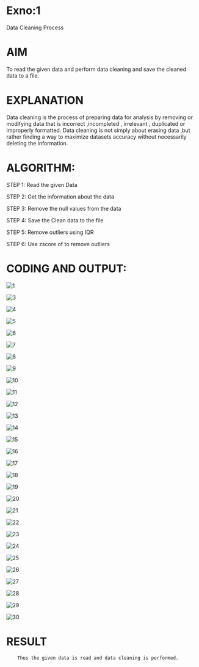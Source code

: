# Exno:1
Data Cleaning Process

# AIM
To read the given data and perform data cleaning and save the cleaned data to a file.

# EXPLANATION
Data cleaning is the process of preparing data for analysis by removing or modifying data that is incorrect ,incompleted , irrelevant , duplicated or improperly formatted. Data cleaning is not simply about erasing data ,but rather finding a way to maximize datasets accuracy without necessarily deleting the information.

# ALGORITHM:
STEP 1: Read the given Data

STEP 2: Get the information about the data

STEP 3: Remove the null values from the data

STEP 4: Save the Clean data to the file

STEP 5: Remove outliers using IQR

STEP 6: Use zscore of to remove outliers

# CODING AND OUTPUT:
![1](https://github.com/YuvarajVB/Intro-to-ds/assets/151488375/83d761a2-b011-4af3-a2b8-5c96567642da)

![3](https://github.com/YuvarajVB/Intro-to-ds/assets/151488375/e40c4d68-7d3c-4541-93da-1552511a7c21)

![4](https://github.com/YuvarajVB/Intro-to-ds/assets/151488375/08c1b837-a7c3-4620-b250-8f7ea6165438)

![5](https://github.com/YuvarajVB/Intro-to-ds/assets/151488375/b3c23bb0-e650-4c24-b1de-ec50af6e367f)

![6](https://github.com/YuvarajVB/Intro-to-ds/assets/151488375/2a793f8d-710c-47da-8ad8-6d3baf36ebbc)

![7](https://github.com/YuvarajVB/Intro-to-ds/assets/151488375/0e57a7fa-86e3-4baf-b6a7-ae7ad8bfcb7b)

![8](https://github.com/YuvarajVB/Intro-to-ds/assets/151488375/e0fd3317-cbb2-4ce7-80a8-23592baf5e5e)

![9](https://github.com/YuvarajVB/Intro-to-ds/assets/151488375/0456e708-90b7-494b-8f2c-bd83a47fe98b)

![10](https://github.com/YuvarajVB/Intro-to-ds/assets/151488375/b8bd380d-988b-4acf-aaae-6b8d1be131be)

![11](https://github.com/YuvarajVB/Intro-to-ds/assets/151488375/79b64078-c550-432b-bd11-08ab5d7a9191)

![12](https://github.com/YuvarajVB/Intro-to-ds/assets/151488375/b68ad5e0-784c-414c-9131-d30418e04ff1)

![13](https://github.com/YuvarajVB/Intro-to-ds/assets/151488375/46d772c7-b2e3-4424-88e7-e05ee1011a1e)

![14](https://github.com/YuvarajVB/Intro-to-ds/assets/151488375/7301cf2e-9db6-4cb5-addd-b135a41bda97)

![15](https://github.com/YuvarajVB/Intro-to-ds/assets/151488375/a54caefb-70da-4d5c-bf59-89db1de71c08)

![16](https://github.com/YuvarajVB/Intro-to-ds/assets/151488375/2db83607-f95e-4dad-b3db-0753364a2d7c)

![17](https://github.com/YuvarajVB/Intro-to-ds/assets/151488375/fa8f53f1-a963-4b47-9bc8-9f21c5f7cd9f)

![18](https://github.com/YuvarajVB/Intro-to-ds/assets/151488375/3993839f-aec8-4890-9350-211249f359af)

![19](https://github.com/YuvarajVB/Intro-to-ds/assets/151488375/fcfdc61a-4a9e-410b-ad43-c3e59a6d3ac9)

![20](https://github.com/YuvarajVB/Intro-to-ds/assets/151488375/a22525b0-e5a2-4213-a7cb-fac3ef3fc860)

![21](https://github.com/YuvarajVB/Intro-to-ds/assets/151488375/6775b5c5-68b7-4a81-b8d1-b3b27fc09a1f)

![22](https://github.com/YuvarajVB/Intro-to-ds/assets/151488375/15f6edfa-adf1-47d0-bb2e-f149de0f3de2)

![23](https://github.com/YuvarajVB/Intro-to-ds/assets/151488375/a902aff8-744c-4cc1-b575-a830114edf69)

![24](https://github.com/YuvarajVB/Intro-to-ds/assets/151488375/77a0756e-7d68-40a7-80ae-872e0a906521)

![25](https://github.com/YuvarajVB/Intro-to-ds/assets/151488375/9d12c8a5-0f58-4946-9d31-61f487117f43)

![26](https://github.com/YuvarajVB/Intro-to-ds/assets/151488375/3f688fbb-0795-49af-a601-d49239518ea6)

![27](https://github.com/YuvarajVB/Intro-to-ds/assets/151488375/03818568-b0e1-495d-8bd9-a15482da331d)

![28](https://github.com/YuvarajVB/Intro-to-ds/assets/151488375/698b609b-3c59-4aaf-be34-04d5f6257bff)

![29](https://github.com/YuvarajVB/Intro-to-ds/assets/151488375/7767d838-dd3d-4c3c-8fd9-f4caffa71e5c)

![30](https://github.com/YuvarajVB/Intro-to-ds/assets/151488375/60beb905-5d35-4dc2-9740-096eae46016c)


# RESULT
        Thus the given data is read and data cleaning is performed.

























